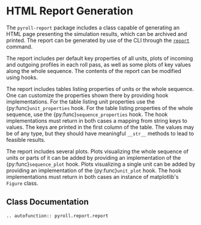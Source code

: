 # HTML Report Generation

The `pyroll-report` package includes a class capable of generating an HTML page presenting the simulation results, which can be archived and
printed. The report can be generated by use of the CLI through the [`report`](cli.md#report) command.

The report includes per default key properties of all units, plots of incoming and outgoing profiles in each roll pass,
as well as some plots of key values along the whole sequence. The contents of the report can be modified using hooks.

The report includes tables listing properties of units or the whole sequence. One can customize the properties shown
there by providing hook implementations. For the table listing unit properties use the {py:func}`unit_properties` hook.
For the table listing properties of the whole sequence, use the {py:func}`sequence_properties` hook. The hook
implementations must return in both cases a mapping from string keys to values. The keys are printed in the first column
of the table. The values may be of any type, but they should have meaningful `__str__` methods to lead to feasible
results.

The report includes several plots. Plots visualizing the whole sequence of units or parts of it can be added by
providing an implementation of the {py:func}`sequence_plot` hook. Plots visualizing a single unit can be added by
providing an implementation of the {py:func}`unit_plot` hook. The hook implementations must return in both cases an
instance of matplotlib's `Figure` class.

## Class Documentation

```{eval-rst}
.. autofunction:: pyroll.report.report
```